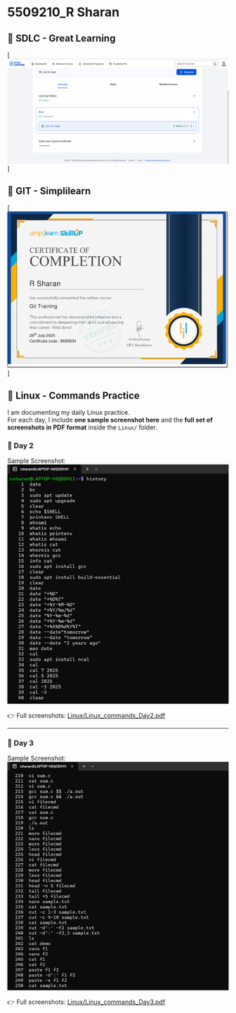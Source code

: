 # 5509210_R Sharan
## 📝 SDLC - Great Learning
[![SDLC Certificate](SDLC/sdlc_certificate.png)]

## 📝 GIT - Simplilearn
[![GIT Certificate](Git/git_certificate.png)]

## 📝 Linux - Commands Practice

I am documenting my daily Linux practice.  
For each day, I include **one sample screenshot here** and the **full set of screenshots in PDF format** inside the `Linux/` folder.

### 📌 Day 2
Sample Screenshot:  
![Day 2 Commands](Linux/history1.png)  

👉 Full screenshots: [Linux/Linux_commands_Day2.pdf](Linux/Linux_commands_Day2.pdf)

---

### 📌 Day 3
Sample Screenshot:  
![Day 3 Commands](Linux/history2.png)

👉 Full screenshots: [Linux/Linux_commands_Day3.pdf](Linux/Linux_commands_Day3.pdf)
